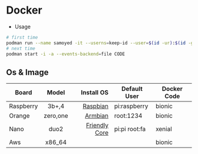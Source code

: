 # Docker

- Usage

```bash
# first time
podman run --name samoyed -it --userns=keep-id --user=$(id -ur):$(id -gr) --network host --events-backend=file -v $PWD:/workspace:z CODE
# next time
podman start -i -a --events-backend=file CODE
```

## Os & Image
  
| Board     |  Model   |                                                              Install OS | Default User  | Docker Code |
| --------- | :------: | ----------------------------------------------------------------------: | ------------- | ----------- |
| Raspberry |  3b+,4   |                      [Raspbian](https://www.raspberrypi.org/downloads/) | pi:raspberry  | bionic      |
| Orange    | zero,one |                            [Armbian](https://www.armbian.com/download/) | root:1234     | bionic      |
| Nano      |   duo2   | [Friendly Core](http://wiki.friendlyarm.com/wiki/index.php/NanoPi_Duo2) | pi:pi root:fa | xenial      |
| Aws       |  x86_64  |                                                                         |               | bionic      |
